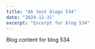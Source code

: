 ```yaml
---
title: "Ak test blogs 534"
date: "2024-12-31"
excerpt: "Excerpt for blog 534"
---
```


Blog content for blog 534
